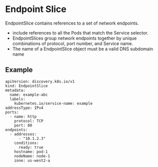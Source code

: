 # Endpoint Slice
EndpointSlice contains references to a set of network endpoints.
- include references to all the Pods that match the Service selector.
- EndpointSlices group network endpoints together by unique combinations of protocol, port number, and Service name.
- The name of a EndpointSlice object must be a valid DNS subdomain name

## Example
```
apiVersion: discovery.k8s.io/v1
kind: EndpointSlice
metadata:
  name: example-abc
  labels:
    kubernetes.io/service-name: example
addressType: IPv4
ports:
  - name: http
    protocol: TCP
    port: 80
endpoints:
  - addresses:
      - "10.1.2.3"
    conditions:
      ready: true
    hostname: pod-1
    nodeName: node-1
    zone: us-west2-a
```
